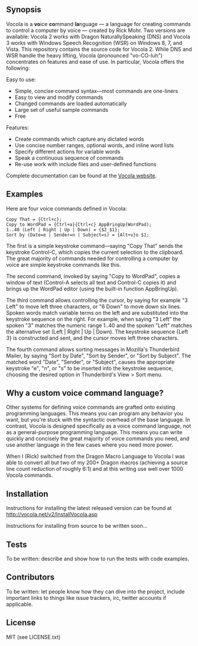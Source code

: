 ## Synopsis

Vocola is a **vo**ice **co**mmand **la**nguage &mdash; a language for
creating commands to control a computer by voice &mdash; created by Rick
Mohr.  Two versions are available: Vocola 2 works with Dragon
NaturallySpeaking (DNS) and Vocola 3 works with Windows Speech
Recognition (WSR) on Windows 8, 7, and Vista.  This repository contains
the source code for Vocola 2.  While DNS and WSR handle the heavy
lifting, Vocola (pronounced "vo-CO-luh") concentrates on features and
ease of use.  In particular, Vocola offers the following:

Easy to use:

* Simple, concise command syntax—most commands are one-liners
* Easy to view and modify commands
* Changed commands are loaded automatically
* Large set of useful sample commands
* Free

Features:

* Create commands which capture any dictated words
* Use concise number ranges, optional words, and inline word lists
* Specify different actions for variable words
* Speak a continuous sequence of commands
* Re-use work with include files and user-defined functions

Complete documentation can be found at the <a
href="http://vocola.net/">Vocola website</a>.


## Examples

Here are four voice commands defined in Vocola:

    Copy That = {Ctrl+c};
    Copy to WordPad = {Ctrl+a}{Ctrl+c} AppBringUp(WordPad);
    1..40 (Left | Right | Up | Down) = {$2_$1};
    Sort by (Date=e | Sender=n | Subject=s) = {Alt+v}o $1;

The first is a simple keystroke command—saying "Copy That" sends the
keystroke Control-C, which copies the current selection to the
clipboard.  The great majority of commands needed for controlling a
computer by voice are simple keystroke commands like this.

The second command, invoked by saying "Copy to WordPad", copies a window
of text (Control-A selects all text and Control-C copies it) and brings
up the WordPad editor (using the built-in function AppBringUp).

The third command allows controlling the cursor, by saying for example
"3 Left" to move left three characters, or "6 Down" to move down six
lines.  Spoken words match variable terms on the left and are
substituted into the keystroke sequence on the right.  For example, when
saying "3 Left" the spoken "3" matches the numeric range 1..40 and the
spoken "Left" matches the alternative set (Left | Right | Up | Down).
The keystroke sequence {Left 3} is constructed and sent, and the cursor
moves left three characters.

The fourth command allows sorting messages in Mozilla's Thunderbird
Mailer, by saying "Sort by Date", "Sort by Sender", or "Sort by
Subject".  The matched word "Date", "Sender", or "Subject", causes the
appropriate keystroke "e", "n", or "s" to be inserted into the keystroke
sequence, choosing the desired option in Thunderbird's View > Sort menu.


## Why a custom voice command language?

Other systems for defining voice commands are grafted onto existing
programming languages.  This means you can program any behavior you
want, but you're stuck with the syntactic overhead of the base language.
In contrast, Vocola is designed specifically as a voice command
language, not as a general-purpose programming language.  This means you
can write quickly and concisely the great majority of voice commands you
need, and use another language in the few cases where you need more
power.

When I (Rick) switched from the Dragon Macro Language to Vocola I was
able to convert all but two of my 200+ Dragon macros (achieving a source
line count reduction of roughly 6:1) and at this writing use well over
1000 Vocola commands.


## Installation

Instructions for installing the latest released version can be found at
http://vocola.net/v2/InstallVocola.asp

Instructions for installing from source to be written soon...


## Tests

To be written: describe and show how to run the tests with code
examples.


## Contributors

To be written: let people know how they can dive into the project,
include important links to things like issue trackers, irc, twitter
accounts if applicable.


## License

MIT (see LICENSE.txt)
